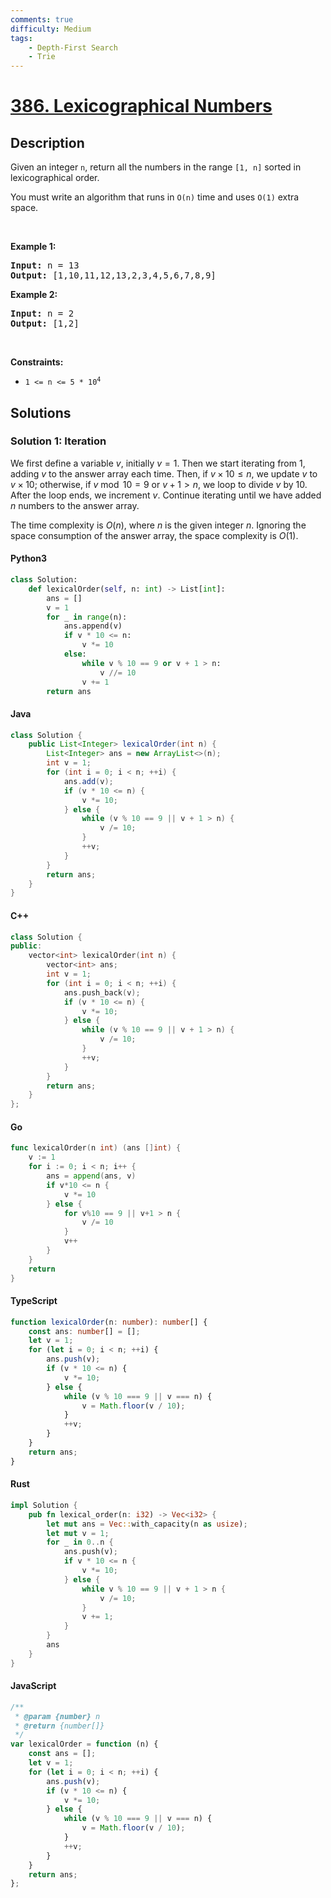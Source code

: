 ```yaml
---
comments: true
difficulty: Medium
tags:
    - Depth-First Search
    - Trie
---
```


<!-- problem:start -->

# [386. Lexicographical Numbers](https://leetcode.com/problems/lexicographical-numbers)

## Description

<!-- description:start -->

<p>Given an integer <code>n</code>, return all the numbers in the range <code>[1, n]</code> sorted in lexicographical order.</p>

<p>You must write an algorithm that runs in&nbsp;<code>O(n)</code>&nbsp;time and uses <code>O(1)</code> extra space.&nbsp;</p>

<p>&nbsp;</p>
<p><strong class="example">Example 1:</strong></p>
<pre><strong>Input:</strong> n = 13
<strong>Output:</strong> [1,10,11,12,13,2,3,4,5,6,7,8,9]
</pre><p><strong class="example">Example 2:</strong></p>
<pre><strong>Input:</strong> n = 2
<strong>Output:</strong> [1,2]
</pre>
<p>&nbsp;</p>
<p><strong>Constraints:</strong></p>

<ul>
	<li><code>1 &lt;= n &lt;= 5 * 10<sup>4</sup></code></li>
</ul>

<!-- description:end -->

## Solutions

<!-- solution:start -->

### Solution 1: Iteration

We first define a variable $v$, initially $v = 1$. Then we start iterating from $1$, adding $v$ to the answer array each time. Then, if $v \times 10 \leq n$, we update $v$ to $v \times 10$; otherwise, if $v \bmod 10 = 9$ or $v + 1 > n$, we loop to divide $v$ by $10$. After the loop ends, we increment $v$. Continue iterating until we have added $n$ numbers to the answer array.

The time complexity is $O(n)$, where $n$ is the given integer $n$. Ignoring the space consumption of the answer array, the space complexity is $O(1)$.

<!-- tabs:start -->

#### Python3

```python
class Solution:
    def lexicalOrder(self, n: int) -> List[int]:
        ans = []
        v = 1
        for _ in range(n):
            ans.append(v)
            if v * 10 <= n:
                v *= 10
            else:
                while v % 10 == 9 or v + 1 > n:
                    v //= 10
                v += 1
        return ans
```

#### Java

```java
class Solution {
    public List<Integer> lexicalOrder(int n) {
        List<Integer> ans = new ArrayList<>(n);
        int v = 1;
        for (int i = 0; i < n; ++i) {
            ans.add(v);
            if (v * 10 <= n) {
                v *= 10;
            } else {
                while (v % 10 == 9 || v + 1 > n) {
                    v /= 10;
                }
                ++v;
            }
        }
        return ans;
    }
}
```

#### C++

```cpp
class Solution {
public:
    vector<int> lexicalOrder(int n) {
        vector<int> ans;
        int v = 1;
        for (int i = 0; i < n; ++i) {
            ans.push_back(v);
            if (v * 10 <= n) {
                v *= 10;
            } else {
                while (v % 10 == 9 || v + 1 > n) {
                    v /= 10;
                }
                ++v;
            }
        }
        return ans;
    }
};
```

#### Go

```go
func lexicalOrder(n int) (ans []int) {
	v := 1
	for i := 0; i < n; i++ {
		ans = append(ans, v)
		if v*10 <= n {
			v *= 10
		} else {
			for v%10 == 9 || v+1 > n {
				v /= 10
			}
			v++
		}
	}
	return
}
```

#### TypeScript

```ts
function lexicalOrder(n: number): number[] {
    const ans: number[] = [];
    let v = 1;
    for (let i = 0; i < n; ++i) {
        ans.push(v);
        if (v * 10 <= n) {
            v *= 10;
        } else {
            while (v % 10 === 9 || v === n) {
                v = Math.floor(v / 10);
            }
            ++v;
        }
    }
    return ans;
}
```

#### Rust

```rust
impl Solution {
    pub fn lexical_order(n: i32) -> Vec<i32> {
        let mut ans = Vec::with_capacity(n as usize);
        let mut v = 1;
        for _ in 0..n {
            ans.push(v);
            if v * 10 <= n {
                v *= 10;
            } else {
                while v % 10 == 9 || v + 1 > n {
                    v /= 10;
                }
                v += 1;
            }
        }
        ans
    }
}
```

#### JavaScript

```js
/**
 * @param {number} n
 * @return {number[]}
 */
var lexicalOrder = function (n) {
    const ans = [];
    let v = 1;
    for (let i = 0; i < n; ++i) {
        ans.push(v);
        if (v * 10 <= n) {
            v *= 10;
        } else {
            while (v % 10 === 9 || v === n) {
                v = Math.floor(v / 10);
            }
            ++v;
        }
    }
    return ans;
};
```

<!-- tabs:end -->

<!-- solution:end -->

<!-- problem:end -->

